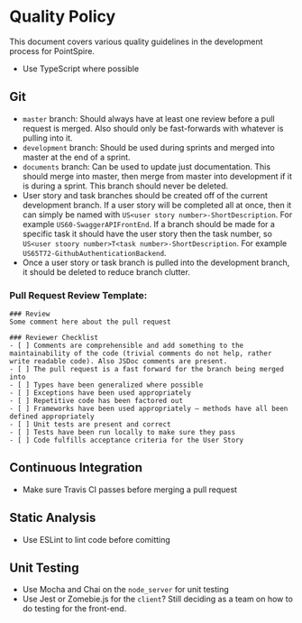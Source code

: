 # Quality Policy

This document covers various quality guidelines in the development process for PointSpire.

- Use TypeScript where possible

## Git

- `master` branch: Should always have at least one review before a pull request is merged. Also should only be fast-forwards with whatever is pulling into it. 
- `development` branch: Should be used during sprints and merged into master at the end of a sprint.
- `documents` branch: Can be used to update just documentation. This should merge into master, then merge from master into development if it is during a sprint. This branch should never be deleted.
- User story and task branches should be created off of the current development branch. If a user story will be completed all at once, then it can simply be named with `US<user story number>-ShortDescription`. For example `US60-SwaggerAPIFrontEnd`. If a branch should be made for a specific task it should have the user story then the task number, so `US<user stoory number>T<task number>-ShortDescription`. For example `US65T72-GithubAuthenticationBackend`.
- Once a user story or task branch is pulled into the development branch, it should be deleted to reduce branch clutter.

### Pull Request Review Template:

```
### Review
Some comment here about the pull request

### Reviewer Checklist
- [ ] Comments are comprehensible and add something to the maintainability of the code (trivial comments do not help, rather write readable code). Also JSDoc comments are present. 
- [ ] The pull request is a fast forward for the branch being merged into
- [ ] Types have been generalized where possible
- [ ] Exceptions have been used appropriately
- [ ] Repetitive code has been factored out
- [ ] Frameworks have been used appropriately – methods have all been defined appropriately
- [ ] Unit tests are present and correct
- [ ] Tests have been run locally to make sure they pass
- [ ] Code fulfills acceptance criteria for the User Story
```

## Continuous Integration

- Make sure Travis CI passes before merging a pull request

## Static Analysis

- Use ESLint to lint code before comitting

## Unit Testing

- Use Mocha and Chai on the `node_server` for unit testing
- Use Jest or Zomebie.js for the `client`? Still deciding as a team on how to do testing for the front-end.